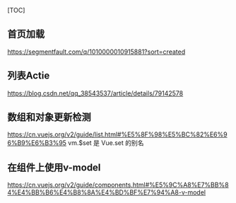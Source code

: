 [TOC]
## 首页加载
https://segmentfault.com/q/1010000010915881?sort=created


## 列表Actie
https://blog.csdn.net/qq_38543537/article/details/79142578


## 数组和对象更新检测
https://cn.vuejs.org/v2/guide/list.html#%E5%8F%98%E5%BC%82%E6%96%B9%E6%B3%95
    vm.$set 是 Vue.set 的别名


## 在组件上使用v-model
https://cn.vuejs.org/v2/guide/components.html#%E5%9C%A8%E7%BB%84%E4%BB%B6%E4%B8%8A%E4%BD%BF%E7%94%A8-v-model
